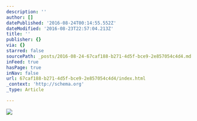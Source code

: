 ```yaml
---
description: ''
author: []
datePublished: '2016-08-24T00:14:55.552Z'
dateModified: '2016-08-23T22:57:04.213Z'
title: ''
publisher: {}
via: {}
starred: false
sourcePath: _posts/2016-08-24-67caf188-b271-4d5f-bce9-2e857054c4d4.md
inFeed: true
hasPage: true
inNav: false
url: 67caf188-b271-4d5f-bce9-2e857054c4d4/index.html
_context: 'http://schema.org'
_type: Article

---
```

![](https://the-grid-user-content.s3-us-west-2.amazonaws.com/1e352ee0-b906-4ba6-aeb9-317809b69e8a.jpg)